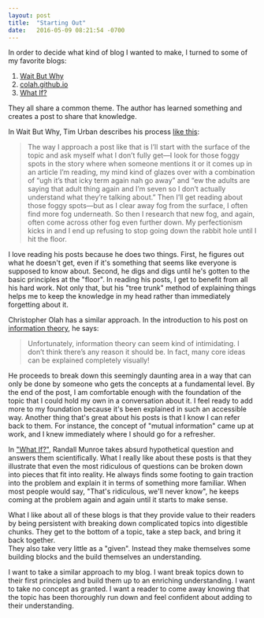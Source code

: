 ```yaml
---
layout: post
title:  "Starting Out"
date:   2016-05-09 08:21:54 -0700
---
```

In order to decide what kind of blog I wanted to make, I turned to some of my favorite blogs:

1. [Wait But Why](http://waitbutwhy.com/)
1. [colah.github.io](http://colah.github.io)
1. [What If?](https://what-if.xkcd.com/)

They all share a common theme.
The author has learned something and creates a post to share
that knowledge.

In Wait But Why, Tim Urban describes his process [like this](http://waitbutwhy.com/2015/06/how-tesla-will-change-your-life.html):

> The way I approach a post like that is I’ll start with the surface of the topic and ask myself what I don’t fully get—I look for those foggy spots in the story where when someone mentions it or it comes up in an article I’m reading, my mind kind of glazes over with a combination of “ugh it’s that icky term again nah go away” and “ew the adults are saying that adult thing again and I’m seven so I don’t actually understand what they’re talking about.” Then I’ll get reading about those foggy spots—but as I clear away fog from the surface, I often find more fog underneath. So then I research that new fog, and again, often come across other fog even further down. My perfectionism kicks in and I end up refusing to stop going down the rabbit hole until I hit the floor.

I love reading his posts because he does two things.  First, he figures out what he doesn't get, even if it's something
that seems like everyone is supposed to know about.  Second, he digs and digs until he's gotten
to the basic principles at the "floor".  In reading his posts, I get to benefit
from all his hard work. Not only that, but his "tree trunk" method of explaining things
helps me to keep the knowledge in my head rather than immediately forgetting about it.

Christopher Olah has a similar approach.  In the introduction to his post on [information theory](http://colah.github.io/posts/2015-09-Visual-Information/), he says:

> Unfortunately, information theory can seem kind of intimidating. I don’t think there’s any reason it should be. In fact, many core ideas can be explained completely visually!

He proceeds to break down this seemingly daunting area in a way that can only
be done by someone who gets the concepts at a fundamental level. By the end of the post,
 I am comfortable enough with the foundation of the topic that I could hold
 my own in a conversation about it.  I feel ready to add more to my foundation
 because it's been explained in such an accessible way.  Another thing that's
 great about his posts is that I know I can refer back to them.  For instance,
the concept of "mutual information" came up at work, and I knew immediately where I should
go for a refresher.

In ["What If?"](https://what-if.xkcd.com), Randall Munroe takes absurd hypothetical
question and answers them scientifically.  What I really like about these posts is
 that they illustrate that even the most ridiculous of questions can be broken down
 into pieces that fit into reality.  He always finds some footing to gain traction
 into the problem and explain it in terms of something more familiar.  When most
 people would say, "That's ridiculous, we'll never know", he keeps coming at the
 problem again and again until it starts to make sense.

What I like about all of these blogs is that they provide value to their readers
by being persistent with breaking down complicated topics into digestible chunks.
They get to the bottom of a topic, take a step back, and bring it back together.  
They also take very little as a "given". Instead they make themselves some building
blocks and the build themselves an understanding.

I want to take a similar approach to my blog.  I want break topics down to their
 first principles and build them up to an enriching understanding.
I want to take no concept as granted. I want a reader to come away knowing that
the topic has been thoroughly run down and feel confident about adding to their
understanding.
